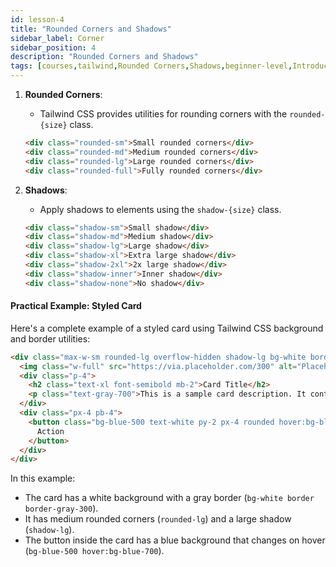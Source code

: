 ```yaml
---
id: lesson-4
title: "Rounded Corners and Shadows"
sidebar_label: Corner
sidebar_position: 4
description: "Rounded Corners and Shadows"
tags: [courses,tailwind,Rounded Corners,Shadows,beginner-level,Introduction]
--- 
```

   

1. **Rounded Corners**:
   - Tailwind CSS provides utilities for rounding corners with the `rounded-{size}` class.
   ```html
   <div class="rounded-sm">Small rounded corners</div>
   <div class="rounded-md">Medium rounded corners</div>
   <div class="rounded-lg">Large rounded corners</div>
   <div class="rounded-full">Fully rounded corners</div>
   ```

2. **Shadows**:
   - Apply shadows to elements using the `shadow-{size}` class.
   ```html
   <div class="shadow-sm">Small shadow</div>
   <div class="shadow-md">Medium shadow</div>
   <div class="shadow-lg">Large shadow</div>
   <div class="shadow-xl">Extra large shadow</div>
   <div class="shadow-2xl">2x large shadow</div>
   <div class="shadow-inner">Inner shadow</div>
   <div class="shadow-none">No shadow</div>
   ```

#### Practical Example: Styled Card
Here's a complete example of a styled card using Tailwind CSS background and border utilities:

```html
<div class="max-w-sm rounded-lg overflow-hidden shadow-lg bg-white border border-gray-300">
  <img class="w-full" src="https://via.placeholder.com/300" alt="Placeholder Image">
  <div class="p-4">
    <h2 class="text-xl font-semibold mb-2">Card Title</h2>
    <p class="text-gray-700">This is a sample card description. It contains some text to illustrate the use of background colors, borders, rounded corners, and shadows in Tailwind CSS.</p>
  </div>
  <div class="px-4 pb-4">
    <button class="bg-blue-500 text-white py-2 px-4 rounded hover:bg-blue-700">
      Action
    </button>
  </div>
</div>
```

In this example:
- The card has a white background with a gray border (`bg-white border border-gray-300`).
- It has medium rounded corners (`rounded-lg`) and a large shadow (`shadow-lg`).
- The button inside the card has a blue background that changes on hover (`bg-blue-500 hover:bg-blue-700`).
 